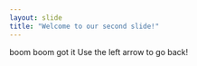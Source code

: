 ```yaml
---
layout: slide
title: "Welcome to our second slide!"
---
```

boom boom got it 
Use the left arrow to go back!
